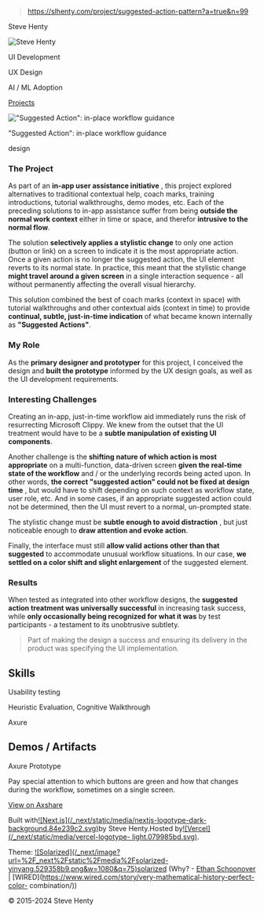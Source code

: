 > https://slhenty.com/project/suggested-action-pattern?a=true&n=99



Steve Henty

![Steve
Henty](/_next/image?url=%2F_next%2Fstatic%2Fmedia%2FProfile_close_square.f71e0d71.jpg&w=3840&q=75)

UI Development

UX Design

AI / ML Adoption

[Projects](/?a=true&n=99#projects)

!["Suggested Action": in-place workflow
guidance](/_next/image?url=%2Fimages%2Fsuggest-action.hero.webp&w=3840&q=75)

"Suggested Action": in-place workflow guidance

design

### The Project

As part of an **in-app user assistance initiative** , this project explored
alternatives to traditional contextual help, coach marks, training
introductions, tutorial walkthroughs, demo modes, etc. Each of the preceding
solutions to in-app assistance suffer from being **outside the normal work
context** either in time or space, and therefor **intrusive to the normal
flow**.

The solution **selectively applies a stylistic change** to only one action
(button or link) on a screen to indicate it is the most appropriate action.
Once a given action is no longer the suggested action, the UI element reverts
to its normal state. In practice, this meant that the stylistic change **might
travel around a given screen** in a single interaction sequence - all without
permanently affecting the overall visual hierarchy.

This solution combined the best of coach marks (context in space) with
tutorial walkthroughs and other contextual aids (context in time) to provide
**continual, subtle, just-in-time indication** of what became known internally
as **"Suggested Actions"**.

### My Role

As the **primary designer and prototyper** for this project, I conceived the
design and **built the prototype** informed by the UX design goals, as well as
the UI development requirements.

### Interesting Challenges

Creating an in-app, just-in-time workflow aid immediately runs the risk of
resurrecting Microsoft Clippy. We knew from the outset that the UI treatment
would have to be a **subtle manipulation of existing UI components**.

Another challenge is the **shifting nature of which action is most
appropriate** on a multi-function, data-driven screen **given the real-time
state of the workflow** and / or the underlying records being acted upon. In
other words, **the correct "suggested action" could not be fixed at design
time** , but would have to shift depending on such context as workflow state,
user role, etc. And in some cases, if an appropriate suggested action could
not be determined, then the UI must revert to a normal, un-prompted state.

The stylistic change must be **subtle enough to avoid distraction** , but just
noticeable enough to **draw attention and evoke action**.

Finally, the interface must still **allow valid actions other than that
suggested** to accommodate unusual workflow situations. In our case, **we
settled on a color shift and slight enlargement** of the suggested element.

### Results

When tested as integrated into other workflow designs, the **suggested action
treatment was universally successful** in increasing task success, while
**only occasionally being recognized for what it was** by test participants -
a testament to its unobtrusive subtlety.

> Part of making the design a success and ensuring its delivery in the product
> was specifying the UI implementation.

## Skills

Usability testing

Heuristic Evaluation, Cognitive Walkthrough

Axure

## Demos / Artifacts

Axure Prototype

Pay special attention to which buttons are green and how that changes during
the workflow, sometimes on a single screen.

[View on Axshare](https://l229me.axshare.com/RCE_Workflow_Fixes.html)

Built with[![Next.js](/_next/static/media/nextjs-logotype-dark-
background.84e239c2.svg)](https://nextjs.org/)by Steve Henty.Hosted
by[![Vercel](/_next/static/media/vercel-logotype-
light.079985bd.svg)](https://vercel.com).

Theme: [![Solarized](/_next/image?url=%2F_next%2Fstatic%2Fmedia%2Fsolarized-
yinyang.529358b9.png&w=1080&q=75)solarized](https://en.wikipedia.org/wiki/Solarized)
(Why? - [Ethan Schoonover](https://ethanschoonover.com/solarized/) |
[WIRED](https://www.wired.com/story/very-mathematical-history-perfect-color-
combination/))

© 2015-2024 Steve Henty

